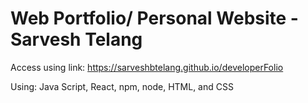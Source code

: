 # Web Portfolio/ Personal Website - Sarvesh Telang

Access using link:
https://sarveshbtelang.github.io/developerFolio

Using:
Java Script, React, npm, node, HTML, and CSS
